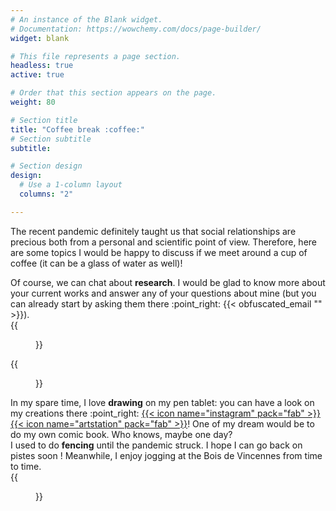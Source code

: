 ```yaml
---
# An instance of the Blank widget.
# Documentation: https://wowchemy.com/docs/page-builder/
widget: blank

# This file represents a page section.
headless: true
active: true

# Order that this section appears on the page.
weight: 80

# Section title
title: "Coffee break :coffee:"
# Section subtitle
subtitle:

# Section design
design:
  # Use a 1-column layout
  columns: "2"

---
```


The recent pandemic definitely taught us that social relationships are precious
both from a personal and scientific point of view.
Therefore, here are some topics I would be happy to discuss
if we meet around a cup of coffee (it can be a glass of water as well)!

<div class="clearfix">
  <div class="txt-container-l">
    Of course, we can chat about <strong>research</strong>.
    I would be glad to know more about your current works
    and answer any of your questions about mine
    (but you can already start by asking them there :point_right:
    {{< obfuscated_email "<v pynff='snf sn-rairybcr ce-1 sn-sj'></v>" >}}).
  </div>
  <div class="img-container-r">
  {{<figure src="science_mini.png">}}
  </div>
</div>

<div class="clearfix">
  <div class="img-container-l">
    {{<figure src="drawing_mini.png">}}
  </div>
  <div class="txt-container-r">
    In my spare time, I love <strong>drawing</strong> on my pen tablet:
    you can have a look on my creations there :point_right:
    <a href="https://www.instagram.com/achillesalaun/">{{< icon name="instagram"  pack="fab" >}}</a>
    <a href="https://www.artstation.com/achille_salaun/">{{< icon name="artstation" pack="fab" >}}</a>!
    One of my dream would be to do my own comic book. Who knows, maybe one day?
  </div>
</div>

<div class="clearfix">
  <div class="txt-container-l">
    I used to do <strong>fencing</strong> until the pandemic struck.
    I hope I can go back on pistes soon !
    Meanwhile, I enjoy jogging at the Bois de Vincennes from time to time.
  </div>
  <div class="img-container-r">
  {{<figure src="fencing_mini.png">}}
  </div>
</div>
